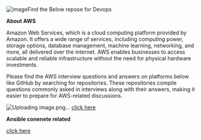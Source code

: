 ![image](https://github.com/shivanaguttiadi/Adi_DevOps_Answers/assets/143313733/a810f709-498f-4fb3-b821-58570b1ea947)Find the Below repose for Devops 

**About AWS**

 Amazon Web Services, which is a cloud computing platform provided by Amazon. It offers a wide range of services, including computing power, storage options, database management, machine learning, networking, and more, all delivered over the internet. AWS enables businesses to access scalable and reliable infrastructure without the need for physical hardware investments.

Please find the AWS interview questions and answers on platforms below like GitHub by searching for repositories. These repositories compile questions commonly asked in interviews along with their answers, making it easier to prepare for AWS-related discussions.

![Uploading image.png…]() [click here](https://github.com/shivanaguttiadi/Adi_DevOps_Answers/tree/DevOps_Answers_AWS)


**Ansible conenete related**

[click here](https://github.com/shivanaguttiadi/Adi_DevOps_Answers/tree/DevOps_Answers_Ansible)

